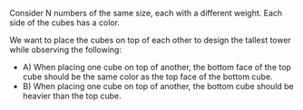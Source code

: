 Consider N numbers of the same size, each with a different weight. Each side of the cubes has a color.

We want to place the cubes on top of each other to design the tallest tower while observing the following:
- A) When placing one cube on top of another, the bottom face of the top cube should be the same color as the top face of the bottom cube.
- B) When placing one cube on top of another, the bottom cube should be heavier than the top cube.